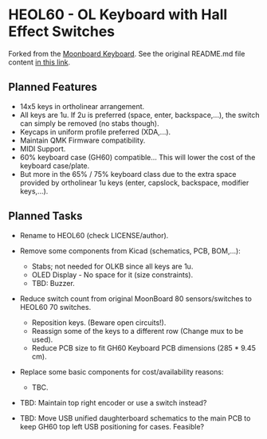 # HEOL60 - OL Keyboard with Hall Effect Switches

Forked from the [Moonboard Keyboard](https://github.com/certainly1182/MoonBoard). See the original README.md file content [in this link](/README_MoonBoard.md).

## Planned Features

- 14x5 keys in ortholinear arrangement.
- All keys are 1u. If 2u is preferred (space, enter, backspace,...), the switch can simply be removed (no stabs though).
- Keycaps in uniform profile preferred (XDA,...).
- Maintain QMK Firmware compatibility.
- MIDI Support.
- 60% keyboard case (GH60) compatible... This will lower the cost of the keyboard case/plate.
- But more in the 65% / 75% keyboard class due to the extra space provided by ortholinear 1u keys (enter, capslock, backspace, modifier keys,...).

## Planned Tasks

- Rename to HEOL60 (check LICENSE/author).
- Remove some components from Kicad (schematics, PCB, BOM,...):
  - Stabs; not needed for OLKB since all keys are 1u.
  - OLED Display - No space for it (size constraints).  
  - TBD: Buzzer.

- Reduce switch count from original MoonBoard 80 sensors/switches to HEOL60 70 switches.
  - Reposition keys. (Beware open circuits!).
  - Reassign some of the keys to a different row (Change mux to be used).
  - Reduce PCB size to fit GH60 Keyboard PCB dimensions (285 * 9.45 cm). 

- Replace some basic components for cost/availability reasons:
  - TBC.
- TBD: Maintain top right encoder or use a switch instead?
- TBD: Move USB unified daughterboard schematics to the main PCB to keep GH60 top left USB positioning for cases. Feasible?



